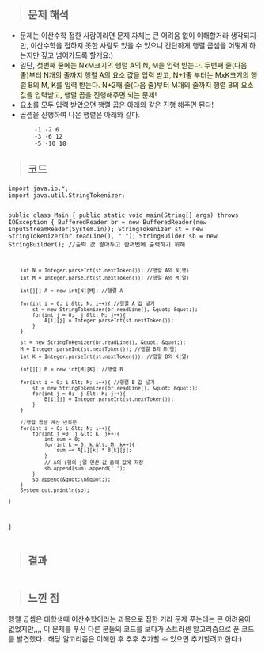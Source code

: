 <p><img alt="" src="https://velog.velcdn.com/images/gayeong39/post/91ecce21-3258-450c-918e-1e929a91f8d0/image.png" /></p>
<blockquote>
<h2 id="문제-해석">문제 해석</h2>
</blockquote>
<ul>
<li>문제는 이산수학 접한 사람이라면 문제 자체는 큰 어려움 없이 이해할거라 생각되지만, 이산수학을 접하지 못한 사람도 있을 수 있으니 간단하게 행렬 곱셈을 어떻게 하는지만 짚고 넘어가도록 할게요:)</li>
<li>일단, <span style="background-color: lightyellow
;">첫번째 줄에는 NxM크기의 행렬 A의 N, M을 입력 받는다. 두번째 줄(다음 줄)부터 N개의 줄까지 행렬 A의 요소 값을 입력 받고, N+1줄 부터는 MxK크기의 행렬 B의 M, K를 입력 받는다. N+2째 줄(다음 줄)부터 M개의 줄까지 행렬 B의 요소 값을 입력받고, 행렬 곱을 진행해주면 되는 문제!</span></li>
<li>요소를 모두 입력 받았으면 행렬 곱은 아래와 같은 진행 해주면 된다!
<img alt="" src="https://velog.velcdn.com/images/gayeong39/post/83317213-003b-4c23-aa7e-fafd46ae7333/image.png" /></li>
<li>곱셈을 진행하여 나온 행렬은 아래와 같다.<pre><code>    -1 -2 6
    -3 -6 12
    -5 -10 18</code></pre></li>
</ul>
<blockquote>
<h2 id="코드">코드</h2>
</blockquote>
<pre><code class="language-java">import java.io.*;
import java.util.StringTokenizer;

public class Main {
    public static void main(String[] args) throws IOException {
        BufferedReader br =  new BufferedReader(new InputStreamReader(System.in));
        StringTokenizer st = new StringTokenizer(br.readLine(), &quot; &quot;);
        StringBuilder sb = new StringBuilder(); //출력 값 쌓아두고 한꺼번에 출력하기 위해

        int N = Integer.parseInt(st.nextToken()); //행렬 A의 N(행)
        int M = Integer.parseInt(st.nextToken()); //행렬 A의 M(열)

        int[][] A = new int[N][M]; //행렬 A

        for(int i = 0; i &lt; N; i++){ //행렬 A 값 넣기
            st = new StringTokenizer(br.readLine(), &quot; &quot;);
            for(int j = 0;  j &lt; M; j++){
                A[i][j] = Integer.parseInt(st.nextToken());
            }
        }

        st = new StringTokenizer(br.readLine(), &quot; &quot;);
        M = Integer.parseInt(st.nextToken()); //행렬 B의 M(행)
        int K = Integer.parseInt(st.nextToken()); //행렬 B의 K(열)

        int[][] B = new int[M][K]; //행렬 B

        for(int i = 0; i &lt; M; i++){ //행렬 B 값 넣기
            st = new StringTokenizer(br.readLine(), &quot; &quot;);
            for(int j = 0;  j &lt; K; j++){
                B[i][j] = Integer.parseInt(st.nextToken());
            }
        }

        //행렬 곱셈 계산 반복문
        for(int i = 0; i &lt; N; i++){
            for(int j =0; j &lt; K; j++){
                int sum = 0;
                for(int k = 0; k &lt; M; k++){
                    sum += A[i][k] * B[k][j];
                }
                // A의 i행의 j열 연산 값 출력 값에 저장
                sb.append(sum).append(' ');
            }
            sb.append(&quot;\n&quot;);
        }
        System.out.println(sb);

    }
}</code></pre>
<blockquote>
<h2 id="결과">결과</h2>
</blockquote>
<p><img alt="" src="https://velog.velcdn.com/images/gayeong39/post/5402c7f6-26ae-4730-b706-335fb3076d40/image.png" /></p>
<blockquote>
<h2 id="느낀-점">느낀 점</h2>
</blockquote>
<p>행렬 곱셈은 대학생때 이산수학이라는 과목으로 접한 거라 문제 푸는데는 큰 어려움이 없었지만,,,, 이 문제를 푸신 다른 분들의 코드를 보다가 스트라센 알고리즘으로 푼 코드를 발견했다...해당 알고리즘은 이해한 후 추후 추가할 수 있으면 추가할려고 한다:)</p>